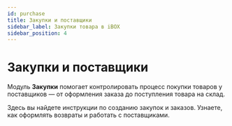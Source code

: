 ```yaml
---
id: purchase
title: Закупки и поставщики
sidebar_label: Закупки товара в iBOX
sidebar_position: 4
---
```

# Закупки и поставщики
Модуль **Закупки** помогает контролировать процесс покупки товаров у поставщиков — от оформления заказа до поступления товара на склад.

Здесь вы найдете инструкции по созданию закупок и заказов. Узнаете, как оформлять возвраты и работать с поставщиками.